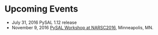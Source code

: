 Upcoming Events
===============

* July 31, 2016 PySAL 1.12 release
* November 9, 2016 [PySAL Workshop at NARSC2016](http://www.narsc.org/newsite/conference/workshops-and-tutorials/), Minneapolis, MN.
